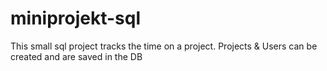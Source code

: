 # miniprojekt-sql
This small sql project tracks the time on a project.
Projects & Users can be created and are saved in the DB
